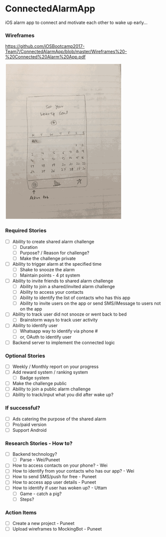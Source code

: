 # ConnectedAlarmApp
iOS alarm app to connect and motivate each other to wake up early...

### Wireframes

https://github.com/iOSBootcamp2017-Team7/ConnectedAlarmApp/blob/master/Wireframes%20-%20Connected%20Alarm%20App.pdf

![](./ConnectedAlarmApp.gif)

### Required Stories

- [ ] Ability to create shared alarm challenge
  - [ ] Duration
  - [ ] Purpose? / Reason for challenge?
  - [ ] Make the challenge private
- [ ] Ability to trigger alarm at the specified time
  - [ ] Shake to snooze the alarm
  - [ ] Maintain points - 4 pt system
- [ ] Ability to invite friends to shared alarm challenge
  - [ ] Ability to join a shared/invited alarm challenge
  - [ ] Ability to access your contacts
  - [ ] Ability to identify the list of contacts who has this app
  - [ ] Ability to invite users on the app or send SMS/iMessage to users not on the app
- [ ] Ability to track user did not snooze or went back to bed
  - [ ] Brainstorm ways to track user activity
- [ ] Ability to identify user
  - [ ] Whatsapp way to identify via phone #
  - [ ] or, OAuth to identify user
- [ ] Backend server to implement the connected logic

### Optional Stories

- [ ] Weekly / Monthly report on your progress
- [ ] Add reward system / ranking system
  - [ ] Badge system
- [ ] Make the challenge public
- [ ] Ability to join a public alarm challenge 
- [ ] Ability to track/input what you did after wake up?

### If successful?

- [ ] Ads catering the purpose of the shared alarm
- [ ] Pro/paid version
- [ ] Support Android

### Research Stories - How to?

- [ ] Backend technology?
  - [ ] Parse - Wei/Puneet
- [ ] How to access contacts on your phone? - Wei
- [ ] How to identify from your contacts who has our app? - Wei
- [ ] How to send SMS/push for free - Puneet
- [ ] How to access app user details - Puneet
- [ ] How to identify if user has woken up? - Uttam
  - [ ] Game - catch a pig?
  - [ ] Steps?

### Action Items

- [ ] Create a new project - Puneet
- [ ] Upload wireframes to MockingBot - Puneet
